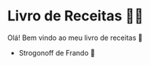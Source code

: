 # Livro de Receitas :man_cook:

Olá! Bem vindo ao meu livro de receitas :clap:

- Strogonoff de Frando :chicken:

